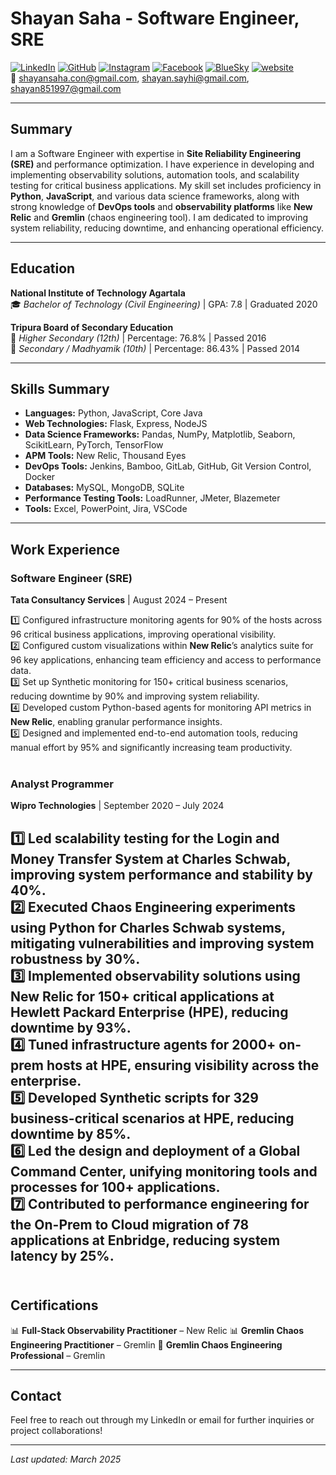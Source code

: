 # Shayan Saha - Software Engineer, SRE

[![LinkedIn](https://img.icons8.com/?size=25&id=13930&format=png&color=000000)](https://linkedin.com/in/shayansaha85) [![GitHub](https://img.icons8.com/?size=25&id=AZOZNnY73haj&format=png&color=000000)](https://github.com/shayansaha85) [![Instagram](https://img.icons8.com/?size=25&id=Xy10Jcu1L2Su&format=png&color=000000)](https://instagram.com/shayansaha85) [![Facebook](https://img.icons8.com/?size=25&id=uLWV5A9vXIPu&format=png&color=000000)](https://www.facebook.com/shayansaha85page/) [![BlueSky](https://img.icons8.com/?size=25&id=3ovMFy5JDSWq&format=png&color=000000)](https://bsky.app/profile/shayandev.bsky.social) [![website](https://img.icons8.com/?size=25&id=63807&format=png&color=000000)](https://brewnok.com)
<br>
📧 shayansaha.con@gmail.com, shayan.sayhi@gmail.com, shayan851997@gmail.com

---

## Summary

I am a Software Engineer with expertise in **Site Reliability Engineering (SRE)** and performance optimization. I have experience in developing and implementing observability solutions, automation tools, and scalability testing for critical business applications. My skill set includes proficiency in **Python**, **JavaScript**, and various data science frameworks, along with strong knowledge of **DevOps tools** and **observability platforms** like **New Relic** and **Gremlin** (chaos engineering tool). I am dedicated to improving system reliability, reducing downtime, and enhancing operational efficiency.

---

## Education

**National Institute of Technology Agartala**  
🎓 *Bachelor of Technology (Civil Engineering)* | GPA: 7.8 | Graduated 2020

**Tripura Board of Secondary Education**  
🏫 *Higher Secondary (12th)* | Percentage: 76.8% | Passed 2016  
🏫 *Secondary / Madhyamik (10th)* | Percentage: 86.43% | Passed 2014

---

## Skills Summary

- **Languages:** Python, JavaScript, Core Java
- **Web Technologies:** Flask, Express, NodeJS
- **Data Science Frameworks:** Pandas, NumPy, Matplotlib, Seaborn, ScikitLearn, PyTorch, TensorFlow
- **APM Tools:** New Relic, Thousand Eyes
- **DevOps Tools:** Jenkins, Bamboo, GitLab, GitHub, Git Version Control, Docker
- **Databases:** MySQL, MongoDB, SQLite
- **Performance Testing Tools:** LoadRunner, JMeter, Blazemeter
- **Tools:** Excel, PowerPoint, Jira, VSCode

---

## Work Experience

### Software Engineer (SRE)  
**Tata Consultancy Services** | August 2024 – Present

1️⃣ Configured infrastructure monitoring agents for 90% of the hosts across 96 critical business applications, improving operational visibility.<br>
2️⃣ Configured custom visualizations within **New Relic**’s analytics suite for 96 key applications, enhancing team efficiency and access to performance data.<br>
3️⃣ Set up Synthetic monitoring for 150+ critical business scenarios, reducing downtime by 90% and improving system reliability.<br>
4️⃣ Developed custom Python-based agents for monitoring API metrics in **New Relic**, enabling granular performance insights.<br>
5️⃣ Designed and implemented end-to-end automation tools, reducing manual effort by 95% and significantly increasing team productivity.<br>
<br>
### Analyst Programmer  
**Wipro Technologies** | September 2020 – July 2024

1️⃣ Led scalability testing for the Login and Money Transfer System at **Charles Schwab**, improving system performance and stability by 40%.<br>
2️⃣ Executed Chaos Engineering experiments using Python for Charles Schwab systems, mitigating vulnerabilities and improving system robustness by 30%.<br>
3️⃣ Implemented observability solutions using **New Relic** for 150+ critical applications at **Hewlett Packard Enterprise (HPE)**, reducing downtime by 93%.<br>
4️⃣ Tuned infrastructure agents for 2000+ on-prem hosts at HPE, ensuring visibility across the enterprise.<br>
5️⃣ Developed Synthetic scripts for 329 business-critical scenarios at HPE, reducing downtime by 85%.<br>
6️⃣ Led the design and deployment of a Global Command Center, unifying monitoring tools and processes for 100+ applications.<br>
7️⃣ Contributed to performance engineering for the **On-Prem to Cloud migration** of 78 applications at **Enbridge**, reducing system latency by 25%.<br>
<br>
---

## Certifications

📊 **Full-Stack Observability Practitioner** – New Relic
📊 **Gremlin Chaos Engineering Practitioner** – Gremlin
🐒 **Gremlin Chaos Engineering Professional** – Gremlin

---

## Contact

Feel free to reach out through my LinkedIn or email for further inquiries or project collaborations!

---

*Last updated: March 2025*
